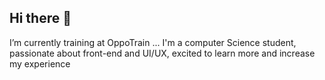 ## Hi there 👋
I’m currently training at OppoTrain ...
I'm a computer Science student, passionate about front-end and UI/UX, excited to learn more and increase my experience
<!--
**AhmadThaher/AhmadThaher** is a ✨ _special_ ✨ repository because its `README.md` (this file) appears on your GitHub profile.

Here are some ideas to get you started:

- 🔭 I’m currently training OppoTrain ...
- 🌱 I’m currently learning ...
- 👯 I’m looking to collaborate on ...
- 🤔 I’m looking for help with ...
- 💬 Ask me about ...
- 📫 How to reach me: ...
- 😄 Pronouns: ...
- ⚡ Fun fact: ...
-->
